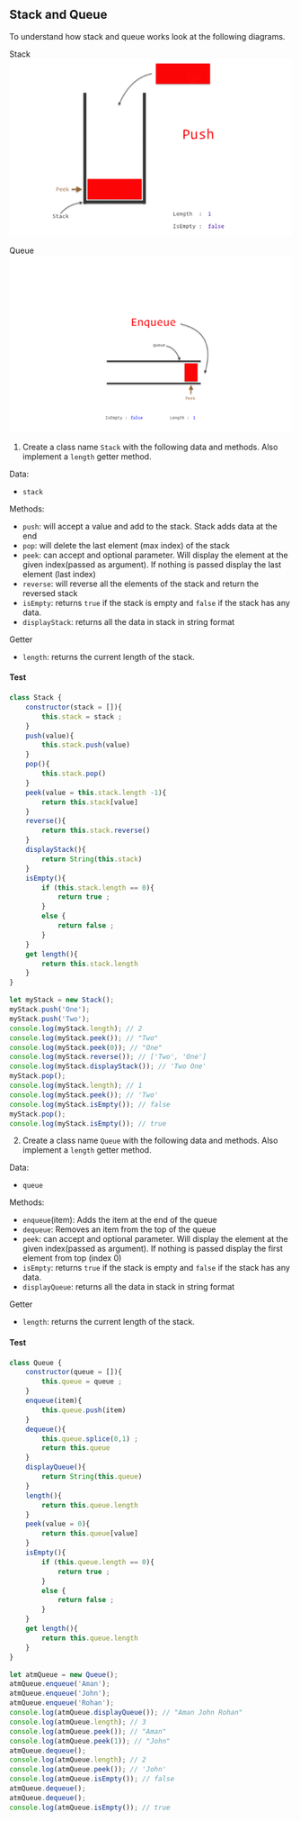## Stack and Queue

To understand how stack and queue works look at the following diagrams.

Stack
![Stack](../assets/stack.gif)

Queue
![Queue](../assets/queue.gif)

1. Create a class name `Stack` with the following data and methods. Also implement a `length` getter method.

Data:

- `stack`

Methods:

- `push`: will accept a value and add to the stack. Stack adds data at the end
- `pop`: will delete the last element (max index) of the stack
- `peek`: can accept and optional parameter. Will display the element at the given index(passed as argument). If nothing is passed display the last element (last index)
- `reverse`: will reverse all the elements of the stack and return the reversed stack
- `isEmpty`: returns `true` if the stack is empty and `false` if the stack has any data.
- `displayStack`: returns all the data in stack in string format

Getter

- `length`: returns the current length of the stack.

#### Test

```js
class Stack {
    constructor(stack = []){
        this.stack = stack ;
    }
    push(value){
        this.stack.push(value)
    }
    pop(){
        this.stack.pop() 
    }
    peek(value = this.stack.length -1){
        return this.stack[value]
    }
    reverse(){
        return this.stack.reverse()
    }
    displayStack(){
        return String(this.stack)
    }
    isEmpty(){
        if (this.stack.length == 0){
            return true ;
        }
        else {
            return false ;
        }
    }
    get length(){
        return this.stack.length
    }
}
```



```js
let myStack = new Stack();
myStack.push('One');
myStack.push('Two');
console.log(myStack.length); // 2
console.log(myStack.peek()); // "Two"
console.log(myStack.peek(0)); // "One"
console.log(myStack.reverse()); // ['Two', 'One']
console.log(myStack.displayStack()); // 'Two One'
myStack.pop();
console.log(myStack.length); // 1
console.log(myStack.peek()); // 'Two'
console.log(myStack.isEmpty()); // false
myStack.pop();
console.log(myStack.isEmpty()); // true
```

2. Create a class name `Queue` with the following data and methods. Also implement a `length` getter method.

Data:

- `queue`

Methods:

- `enqueue`(item): Adds the item at the end of the queue
- `dequeue`: Removes an item from the top of the queue
- `peek`: can accept and optional parameter. Will display the element at the given index(passed as argument). If nothing is passed display the first element from top (index 0)
- `isEmpty`: returns `true` if the stack is empty and `false` if the stack has any data.
- `displayQueue`: returns all the data in stack in string format

Getter

- `length`: returns the current length of the stack.

#### Test

```js
class Queue {
    constructor(queue = []){
        this.queue = queue ;
    }
    enqueue(item){
        this.queue.push(item)
    }
    dequeue(){
        this.queue.splice(0,1) ;
        return this.queue
    }
    displayQueue(){
        return String(this.queue)
    }
    length(){
        return this.queue.length
    }
    peek(value = 0){
        return this.queue[value]
    }
    isEmpty(){
        if (this.queue.length == 0){
            return true ;
        }
        else {
            return false ;
        }
    }
    get length(){
        return this.queue.length
    }
}
```

```js
let atmQueue = new Queue();
atmQueue.enqueue('Aman');
atmQueue.enqueue('John');
atmQueue.enqueue('Rohan');
console.log(atmQueue.displayQueue()); // "Aman John Rohan"
console.log(atmQueue.length); // 3
console.log(atmQueue.peek()); // "Aman"
console.log(atmQueue.peek(1)); // "John"
atmQueue.dequeue();
console.log(atmQueue.length); // 2
console.log(atmQueue.peek()); // 'John'
console.log(atmQueue.isEmpty()); // false
atmQueue.dequeue();
atmQueue.dequeue();
console.log(atmQueue.isEmpty()); // true
```
